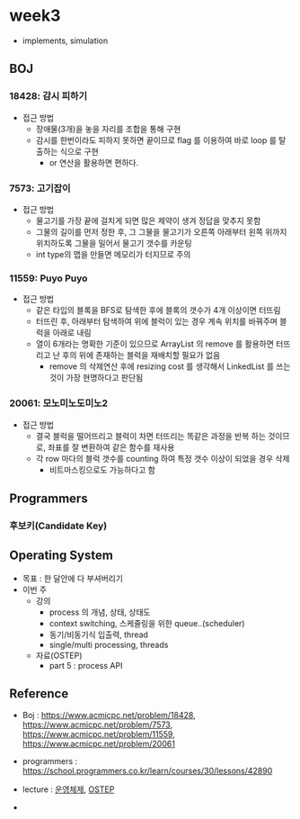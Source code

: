 # week3
- implements, simulation
## BOJ

### 18428: 감시 피하기 
- 접근 방법
    - 장애물(3개)을 놓을 자리를 조합을 통해 구현
    - 감시를 한번이라도 피하지 못하면 끝이므로 flag 를 이용하여 바로 loop 를 탈출하는 식으로 구현
        - or 연산을 활용하면 편하다.

### 7573: 고기잡이
- 접근 방법
    - 물고기를 가장 끝에 걸치게 되면 많은 제약이 생겨 정답을 맞추지 못함
    - 그물의 길이를 먼저 정한 후, 그 그물을 물고기가 오른쪽 아래부터 왼쪽 위까지 위치하도록 그물을 밀어서 물고기 갯수를 카운팅
    - int type의 맵을 만들면 메모리가 터지므로 주의

### 11559: Puyo Puyo
- 접근 방법
    - 같은 타입의 블록을 BFS로 탐색한 후에 블록의 갯수가 4개 이상이면 터뜨림
    - 터뜨린 후, 아래부터 탐색하여 위에 블럭이 있는 경우 계속 위치를 바꿔주며 블럭을 아래로 내림
    - 열이 6개라는 명확한 기준이 있으므로 ArrayList 의 remove 를 활용하면 터뜨리고 난 후의 위에 존재하는 블럭을 재배치할 필요가 없음
        - remove 의 삭제연산 후에 resizing cost 를 생각해서 LinkedList 를 쓰는것이 가장 현명하다고 판단됨

### 20061: 모노미노도미노2
- 접근 방법
    - 결국 블럭을 떨어뜨리고 블럭이 차면 터뜨리는 똑같은 과정을 반복 하는 것이므로, 좌표를 잘 변환하여 같은 함수를 재사용
    - 각 row 마다의 블럭 갯수를 counting 하여 특정 갯수 이상이 되었을 경우 삭제
        - 비트마스킹으로도 가능하다고 함

## Programmers

### 후보키(Candidate Key)

## Operating System

- 목표 : 한 달안에 다 부셔버리기
- 이번 주
    - 강의
        - process 의 개념, 상태, 상태도
        - context switching, 스케줄링을 위한 queue..(scheduler)
        - 동기/비동기식 입출력, thread
        - single/multi processing, threads
    - 자료(OSTEP)
        - part 5 : process API

## Reference

- Boj : https://www.acmicpc.net/problem/18428, https://www.acmicpc.net/problem/7573, https://www.acmicpc.net/problem/11559, https://www.acmicpc.net/problem/20061

- programmers : https://school.programmers.co.kr/learn/courses/30/lessons/42890

- lecture : [운영체제](http://www.kocw.net/home/search/kemView.do?kemId=1046323), [OSTEP](https://pages.cs.wisc.edu/~remzi/OSTEP/)

- 